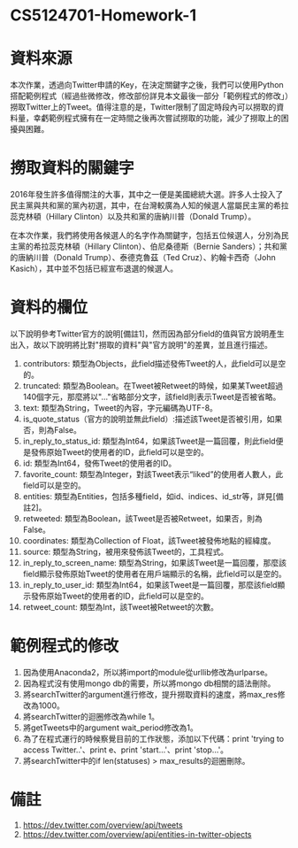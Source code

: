 # CS5124701-Homework-1

# 資料來源

本次作業，透過向Twitter申請的Key，在決定關鍵字之後，我們可以使用Python搭配範例程式（經過些微修改，修改部份詳見本文最後一部分「範例程式的修改」）撈取Twitter上的Tweet。值得注意的是，Twitter限制了固定時段內可以撈取的資料量，幸虧範例程式擁有在一定時間之後再次嘗試撈取的功能，減少了撈取上的困擾與困難。

# 撈取資料的關鍵字

2016年發生許多值得關注的大事，其中之一便是美國總統大選。許多人士投入了民主黨與共和黨的黨內初選，其中，在台灣較廣為人知的候選人當屬民主黨的希拉蕊克林頓（Hillary Clinton）以及共和黨的唐納川普（Donald Trump）。

在本次作業，我們將使用各候選人的名字作為關鍵字，包括五位候選人，分別為民主黨的希拉蕊克林頓（Hillary Clinton）、伯尼桑德斯（Bernie Sanders）；共和黨的唐納川普（Donald Trump）、泰德克魯茲（Ted Cruz）、約翰卡西奇（John Kasich），其中並不包括已經宣布退選的候選人。

# 資料的欄位

以下說明參考Twitter官方的說明[備註1]，然而因為部分field的值與官方說明產生出入，故以下說明將比對"撈取的資料"與"官方說明"的差異，並且進行描述。

1. contributors: 類型為Objects，此field描述發佈Tweet的人，此field可以是空的。
2. truncated: 類型為Boolean。在Tweet被Retweet的時候，如果某Tweet超過140個字元，那麼將以"..."省略部分文字，該field則表示Tweet是否被省略。
3. text: 類型為String，Tweet的內容，字元編碼為UTF-8。
4. is_quote_status（官方的說明並無此field）:描述該Tweet是否被引用，如果否，則為False。
5. in_reply_to_status_id: 類型為Int64，如果該Tweet是一篇回覆，則此field便是發佈原始Tweet的使用者的ID，此field可以是空的。
6. id: 類型為Int64，發佈Tweet的使用者的ID。
7. favorite_count: 類型為Integer，對該Tweet表示“liked”的使用者人數人，此field可以是空的。
8. entities: 類型為Entities，包括多種field，如id、indices、id_str等，詳見[備註2]。
9. retweeted: 類型為Boolean，該Tweet是否被Retweet，如果否，則為False。
10. coordinates: 類型為Collection of Float，該Tweet被發佈地點的經緯度。
11. source: 類型為String，被用來發佈該Tweet的，工具程式。
12. in_reply_to_screen_name: 類型為String，如果該Tweet是一篇回覆，那麼該field顯示發佈原始Tweet的使用者在用戶端顯示的名稱，此field可以是空的。
13. in_reply_to_user_id: 類型為Int64，如果該Tweet是一篇回覆，那麼該field顯示發佈原始Tweet的使用者的ID，此field可以是空的。
14. retweet_count: 類型為Int，該Tweet被Retweet的次數。

# 範例程式的修改

1. 因為使用Anaconda2，所以將import的module從urllib修改為urlparse。
2. 因為程式沒有使用mongo db的需要，所以將mongo db相關的語法刪除。
3. 將searchTwitter的argument進行修改，提升撈取資料的速度，將max_res修改為1000。
4. 將searchTwitter的迴圈修改為while 1。
5. 將getTweets中的argument wait_period修改為1。
6. 為了在程式運行的時候察覺目前的工作狀態，添加以下代碼：print 'trying to access Twitter..'、print e、print 'start...'、print 'stop...'。
7. 將searchTwitter中的if len(statuses) > max_results的迴圈刪除。

# 備註

1. https://dev.twitter.com/overview/api/tweets
2. https://dev.twitter.com/overview/api/entities-in-twitter-objects
